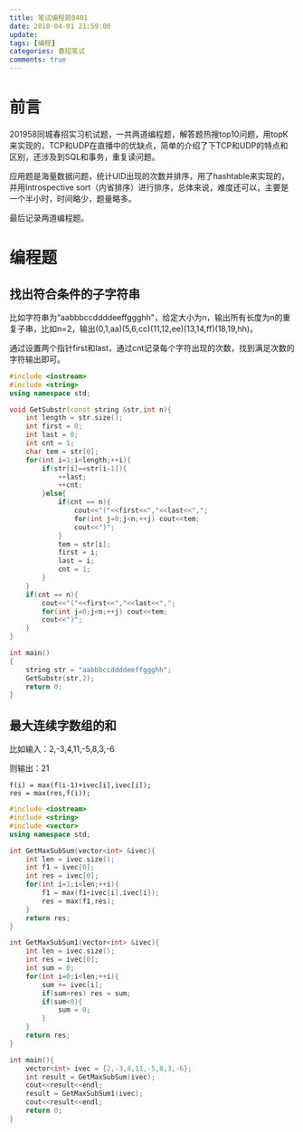 ```yaml
---
title: 笔试编程题0401
date: 2018-04-01 21:59:00
update: 
tags: [编程]
categories: 春招笔试
comments: true
---
```


# 前言

201958同城春招实习机试题，一共两道编程题，解答题热搜top10问题，用topK来实现的，TCP和UDP在直播中的优缺点，简单的介绍了下TCP和UDP的特点和区别，还涉及到SQL和事务，重复读问题。

<!--more-->

应用题是海量数据问题，统计UID出现的次数并排序，用了hashtable来实现的，并用Introspective sort（内省排序）进行排序，总体来说，难度还可以，主要是一个半小时，时间略少，题量略多。

最后记录两道编程题。


# 编程题

## 找出符合条件的子字符串

比如字符串为“aabbbccddddeeffggghh"，给定大小为n，输出所有长度为n的重复子串，比如n=2，输出(0,1,aa)(5,6,cc)(11,12,ee)(13,14,ff)(18,19,hh)。

通过设置两个指针first和last，通过cnt记录每个字符出现的次数，找到满足次数的字符输出即可。

```C++
#include <iostream>
#include <string>
using namespace std;

void GetSubstr(const string &str,int n){
    int length = str.size();
    int first = 0;
    int last = 0;
    int cnt = 1;
    char tem = str[0];
    for(int i=1;i<length;++i){
        if(str[i]==str[i-1]){
            ++last;
            ++cnt;
        }else{
            if(cnt == n){
                cout<<"("<<first<<","<<last<<",";
                for(int j=0;j<n;++j) cout<<tem;
                cout<<")";
            }
            tem = str[i];
            first = i;
            last = i;
            cnt = 1;
        }
    }
    if(cnt == n){
        cout<<"("<<first<<","<<last<<",";
        for(int j=0;j<n;++j) cout<<tem;
        cout<<")";
    }
}

int main()
{
    string str = "aabbbccddddeeffggghh";
    GetSubstr(str,2);
    return 0;
}
```

## 最大连续字数组的和

比如输入：2,-3,4,11,-5,8,3,-6

则输出：21

    f(i) = max(f(i-1)+ivec[i],ivec[i]);
    res = max(res,f(i));

```C++
#include <iostream>
#include <string>
#include <vector>
using namespace std;

int GetMaxSubSum(vector<int> &ivec){
    int len = ivec.size();
    int f1 = ivec[0];
    int res = ivec[0];
    for(int i=1;i<len;++i){
        f1 = max(f1+ivec[i],ivec[i]);
        res = max(f1,res);
    }
    return res;
}

int GetMaxSubSum1(vector<int> &ivec){
    int len = ivec.size();
    int res = ivec[0];
    int sum = 0;
    for(int i=0;i<len;++i){
        sum += ivec[i];
        if(sum>res) res = sum;
        if(sum<0){
            sum = 0;
        }
    }
    return res;
}

int main(){
    vector<int> ivec = {2,-3,4,11,-5,8,3,-6};
    int result = GetMaxSubSum(ivec);
    cout<<result<<endl;
    result = GetMaxSubSum1(ivec);
    cout<<result<<endl;
    return 0;
}
```